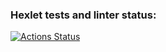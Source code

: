 ### Hexlet tests and linter status:
[![Actions Status](https://github.com/vitaliialymar/frontend-project-lvl1/workflows/hexlet-check/badge.svg)](https://github.com/vitaliialymar/frontend-project-lvl1/actions)